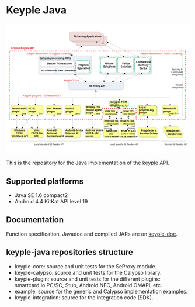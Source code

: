 # Keyple Java

![global architecture](doc/20181010-Keyple-components.svg "keyple SDK global architecture")

This is the repository for the Java implementation of the [keyple](https://keyple.org/) API.

## Supported platforms
- Java SE 1.6 compact2
- Android 4.4 KitKat API level 19

## Documentation
Function specification, Javadoc and compiled JARs are on [keyple-doc](https://calypsonet.github.io/keyple-doc/).

## keyple-java repositories structure

- keyple-core: source and unit tests for the SeProxy module.
- keyple-calypso: source and unit tests for the Calypso library.
- keyple-plugin: source and unit tests for the different plugins: smartcard.io PC/SC, Stub, Android NFC, Android OMAPI, etc.
- example: source for the generic and Calypso implementation examples.
- keyple-integration: source for the integration code (SDK).
